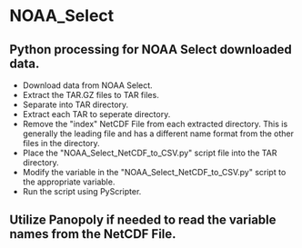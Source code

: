 # NOAA_Select
## Python processing for NOAA Select downloaded data.

* Download data from NOAA Select.
* Extract the TAR.GZ files to TAR files.
* Separate into TAR directory.
* Extract each TAR to seperate directory.
* Remove the "index" NetCDF File from each extracted directory.  This is generally the leading file and has a different name format from the other files in the directory.
* Place the "NOAA_Select_NetCDF_to_CSV.py" script file into the TAR directory.
* Modify the variable in the "NOAA_Select_NetCDF_to_CSV.py" script to the appropriate variable.
* Run the script using PyScripter.


## Utilize Panopoly if needed to read the variable names from the NetCDF File.
[Panoply Webpage]:(https://www.giss.nasa.gov/tools/panoply/)

